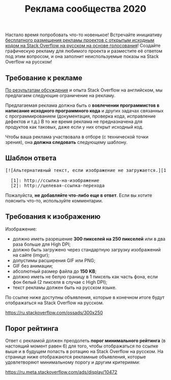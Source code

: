 ﻿---
title: "Реклама сообщества 2020"
se.owner.user_id: 6
se.owner.display_name: "Nicolas Chabanovsky"
se.owner.link: "https://ru.meta.stackoverflow.com/users/6/nicolas-chabanovsky"
se.link: "https://ru.meta.stackoverflow.com/questions/10472/%d0%a0%d0%b5%d0%ba%d0%bb%d0%b0%d0%bc%d0%b0-%d1%81%d0%be%d0%be%d0%b1%d1%89%d0%b5%d1%81%d1%82%d0%b2%d0%b0-2020"
se.question_id: 10472
se.post_type: question
se.score: 11
---
<p>Настало время попробовать что-то новенькое! Встречайте инициативу <a href="http://blog.stackoverflow.com/2009/12/free-vote-based-advertising-for-open-source-projects/">бесплатного размещения рекламы проектов с открытым исходным кодом на Stack Overflow на русском на основе голосования</a>! Создайте графическую рекламу для любимого проекта и разместите её ответом под этим вопросом, и она заполнит неиспользуемые показы на Stack Overflow на русском!</p>

<h2>Требование к рекламе</h2>

<p><a href="https://ru.meta.stackoverflow.com/q/10301/6">По результатам обсуждения</a> и опыта Stack Overflow на английском, мы предлагаем следующие ограничение на рекламу.</p>

<p>Предлагаемая реклама должна быть о <strong>вовлечении программистов в написание исходного программного кода</strong> и других задачах связанных с программированием (документация, проверка кода, исправление дефектов и т.д.) В то же время реклама не предназначена для продуктов как таковых, даже если у них открыт исходный код. </p>

<p>Чтобы ваша реклама участвовала в отборе (с технической точки зрения), она <strong>должна следовать</strong> следующему шаблону.</p>

<h2>Шаблон ответа</h2>

<pre>
[![Альтернативный текст, если изображение не загружается.][1]][2]

  [1]: http://ссылка-на-изображение
  [2]: http://целевая-ссылка-перехода
</pre>

<p>Пожалуйста,  <strong>не добавляйте что-либо еще в ответ</strong>. Если вы хотите пояснить что-то, используйте комментарии.</p>

<h2>Требования к изображению</h2>

<p>Изображение:</p>

<ul>
<li>должно иметь разрешение <strong>300 пикселей на 250 пикселей</strong> или в два раза больше для High DPI;</li>
<li>должно быть загружено через стандартную загрузку изображений на сайте (imgur);</li>
<li>допустимы расширения GIF или PNG;</li>
<li>GIF без анимации;</li>
<li>абсолютный размер файла до <strong>150 KB</strong>;</li>
<li>должно иметь не белую границу в 1 пиксель как часть фона, если фон белый (2 пикселя в случае с High DPI);</li>
<li>текст рекламы должен быть на русском языке.</li>
</ul>

<p>По ссылке ниже доступны объявления, которые в конечном итоге будут отображаться на Stack Overflow на русском.</p>

<p><a href="https://ru.stackoverflow.com/ossads/300x250">https://ru.stackoverflow.com/ossads/300x250</a> </p>

<h2>Порог рейтинга</h2>

<p>Ответ с рекламой должен преодолеть <strong>порог минимального рейтинга</strong> (в настоящий момент равен 6) для того, чтобы отображаться по ссылке выше и в будущем попасть в ротацию на Stack Overflow на русском. На странице ниже отображаются рекламные объявления, которые удовлетворяют минимальному порогу и другим критериями:</p>

<p><a href="https://ru.meta.stackoverflow.com/ads/display/10472">https://ru.meta.stackoverflow.com/ads/display/10472</a></p>
